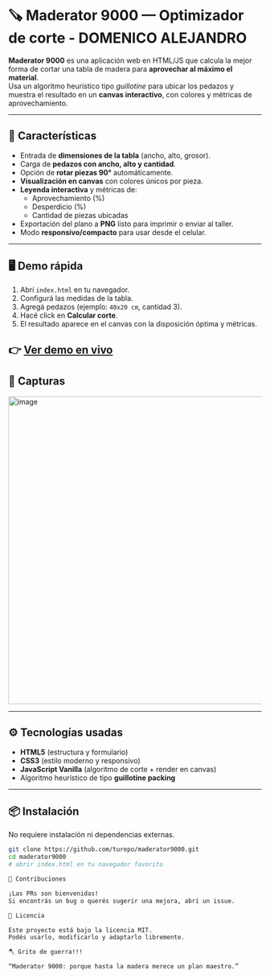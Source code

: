 # 🪚 Maderator 9000 — Optimizador de corte - DOMENICO ALEJANDRO

**Maderator 9000** es una aplicación web en HTML/JS que calcula la mejor forma de cortar una tabla de madera para **aprovechar al máximo el material**.  
Usa un algoritmo heurístico tipo *guillotine* para ubicar los pedazos y muestra el resultado en un **canvas interactivo**, con colores y métricas de aprovechamiento.

---

## 🚀 Características

- Entrada de **dimensiones de la tabla** (ancho, alto, grosor).  
- Carga de **pedazos con ancho, alto y cantidad**.  
- Opción de **rotar piezas 90°** automáticamente.  
- **Visualización en canvas** con colores únicos por pieza.  
- **Leyenda interactiva** y métricas de:
  - Aprovechamiento (%)
  - Desperdicio (%)
  - Cantidad de piezas ubicadas
- Exportación del plano a **PNG** listo para imprimir o enviar al taller.
- Modo **responsivo/compacto** para usar desde el celular.

---

## 🖥️ Demo rápida

1. Abrí `index.html` en tu navegador.
2. Configurá las medidas de la tabla.
3. Agregá pedazos (ejemplo: `40x20 cm`, cantidad 3).
4. Hacé click en **Calcular corte**.
5. El resultado aparece en el canvas con la disposición óptima y métricas.

👉 **[Ver demo en vivo](https://cortarmaderas.vercel.app/)**
---

## 📸 Capturas

<img width="1327" height="612" alt="image" src="https://github.com/user-attachments/assets/5a53f0fc-0c4c-4185-bc05-1fd956230db4" />


---

## ⚙️ Tecnologías usadas

- **HTML5** (estructura y formulario)
- **CSS3** (estilo moderno y responsivo)
- **JavaScript Vanilla** (algoritmo de corte + render en canvas)
- Algoritmo heurístico de tipo **guillotine packing**

---

## 📦 Instalación

No requiere instalación ni dependencias externas.

```bash
git clone https://github.com/turepo/maderator9000.git
cd maderator9000
# abrir index.html en tu navegador favorito

🤝 Contribuciones

¡Las PRs son bienvenidas!
Si encontrás un bug o querés sugerir una mejora, abrí un issue.

📜 Licencia

Este proyecto está bajo la licencia MIT.
Podés usarlo, modificarlo y adaptarlo libremente.

🪓 Grito de guerra!!!

“Maderator 9000: porque hasta la madera merece un plan maestro.”
